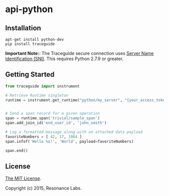 # api-python

## Installation

```
apt-get install python-dev
pip install traceguide
```

**Important Note:**: The Traceguide secure connection uses [Server Name Identification (SNI)](https://en.wikipedia.org/wiki/Server_Name_Indication#No_support).  This requires Python 2.7.9 or greater.


## Getting Started

```python
from traceguide import instrument

# Retrieve Runtime singleton
runtime = instrument.get_runtime("python/my_server", "{your_access_token}")


# Send a span record for a given operation
span = runtime.span('trivial/sample_span')
span.add_join_id('end_user_id', 'john_smith')

# Log a formatted message along with an attached data payload
favoriteNumbers = [ 42, 17, 1984 ]
span.infof('Hello %s!', 'World', payload=favoriteNumbers)

span.end()
```

## License

[The MIT License](LICENSE).

Copyright (c) 2015, Resonance Labs.
